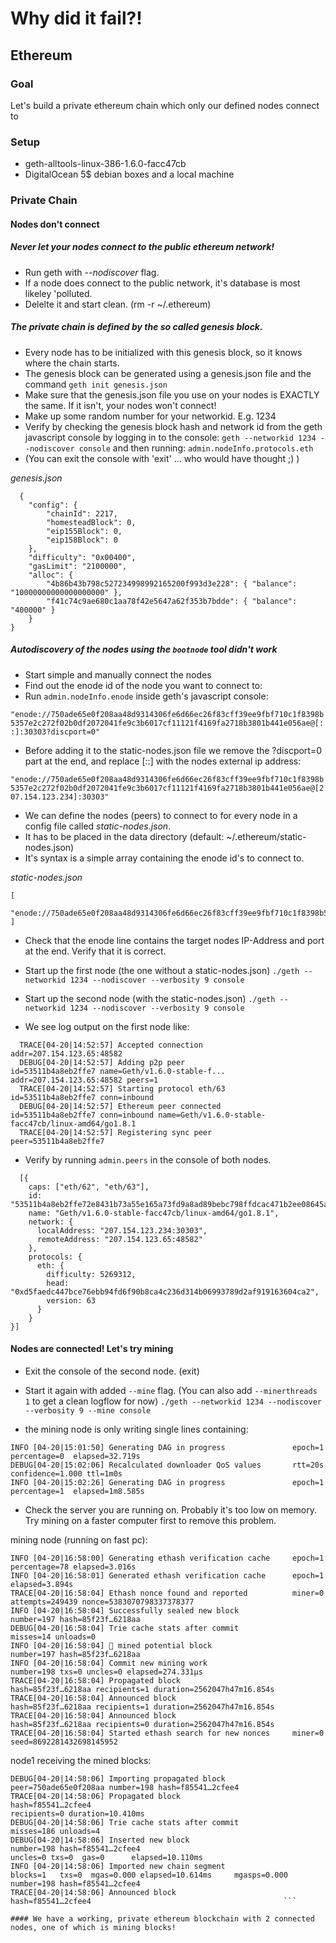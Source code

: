 # Why did it fail?!

## Ethereum

### Goal
Let's build a private ethereum chain which only our defined nodes connect to

### Setup
- geth-alltools-linux-386-1.6.0-facc47cb
- DigitalOcean 5$ debian boxes and a local machine

### Private Chain

#### Nodes don't connect

##### Never let your nodes connect to the public ethereum network!
- Run geth with *--nodiscover* flag.   
- If a node does connect to the public network, it's database is most likeley 'polluted.   
- Delelte it and start clean. (rm -r ~/.ethereum)   

##### The private chain is defined by the so called genesis block.
- Every node has to be initialized with this genesis block, so it knows where the chain starts.
- The genesis block can be generated using a genesis.json file and the command `geth init genesis.json`
- Make sure that the genesis.json file you use on your nodes is EXACTLY the same. If it isn't, your nodes won't connect!
- Make up some random number for your networkid. E.g. 1234
- Verify by checking the genesis block hash and network id from the geth javascript console by logging in to the console:
`geth --networkid 1234 --nodiscover console` and then running: `admin.nodeInfo.protocols.eth`
- (You can exit the console with 'exit' ... who would have thought ;) )

*genesis.json*   
```
  {
    "config": {
        "chainId": 2217,
        "homesteadBlock": 0,
        "eip155Block": 0,
        "eip158Block": 0
    },
    "difficulty": "0x00400",
    "gasLimit": "2100000",
    "alloc": {
        "4b86b43b798c527234998992165200f993d3e228": { "balance": "10000000000000000000" },
        "f41c74c9ae680c1aa78f42e5647a62f353b7bdde": { "balance": "400000" }
    }
}
```

##### Autodiscovery of the nodes using the `bootnode` tool didn't work
- Start simple and manually connect the nodes
- Find out the enode id of the node you want to connect to:
- Run `admin.nodeInfo.enode` inside geth's javascript console:

`"enode://750ade65e0f208aa48d9314306fe6d66ec26f83cff39ee9fbf710c1f8398b5357e2c272f02b0df2072041fe9c3b6017cf11121f4169fa2718b3801b441e056ae@[::]:30303?discport=0"`

- Before adding it to the static-nodes.json file we remove the ?discport=0 part at the end, and replace [::] with the nodes external ip address:

`"enode://750ade65e0f208aa48d9314306fe6d66ec26f83cff39ee9fbf710c1f8398b5357e2c272f02b0df2072041fe9c3b6017cf11121f4169fa2718b3801b441e056ae@[207.154.123.234]:30303"`

- We can define the nodes (peers) to connect to for every node in a config file called *static-nodes.json*.
- It has to be placed in the data directory (default: ~/.ethereum/static-nodes.json)
- It's syntax is a simple array containing the enode id's to connect to.

*static-nodes.json*   
```
[
  "enode://750ade65e0f208aa48d9314306fe6d66ec26f83cff39ee9fbf710c1f8398b5357e2c272f02b0df2072041fe9c3b6017cf11121f4169fa2718b3801b441e056ae@[207.154.123.234]:30303"
]
```

- Check that the enode line contains the target nodes IP-Address and port at the end. Verify that it is correct.

- Start up the first node (the one without a static-nodes.json)
  `./geth --networkid 1234 --nodiscover --verbosity 9 console`

- Start up the second node (with the static-nodes.json)
  `./geth --networkid 1234 --nodiscover --verbosity 9 console`

- We see log output on the first node like:   
```
  TRACE[04-20|14:52:57] Accepted connection                      addr=207.154.123.65:48582
  DEBUG[04-20|14:52:57] Adding p2p peer                          id=53511b4a8eb2ffe7 name=Geth/v1.6.0-stable-f...                         addr=207.154.123.65:48582 peers=1
  TRACE[04-20|14:52:57] Starting protocol eth/63                 id=53511b4a8eb2ffe7 conn=inbound
  DEBUG[04-20|14:52:57] Ethereum peer connected                  id=53511b4a8eb2ffe7 conn=inbound name=Geth/v1.6.0-stable-facc47cb/linux-amd64/go1.8.1
  TRACE[04-20|14:52:57] Registering sync peer                    peer=53511b4a8eb2ffe7
```

- Verify by running `admin.peers` in the console of both nodes.   
```
  [{
    caps: ["eth/62", "eth/63"],
    id: "53511b4a8eb2ffe72e8431b73a55e165a73fd9a8ad89bebc798ffdcac471b2ee08645a96c1961630bcaa45d2d3ca3325770cf4029f44fbd51806bcfedfe7c559",
    name: "Geth/v1.6.0-stable-facc47cb/linux-amd64/go1.8.1",
    network: {
      localAddress: "207.154.123.234:30303",
      remoteAddress: "207.154.123.65:48582"
    },
    protocols: {
      eth: {
        difficulty: 5269312,
        head: "0xd5faedc447bce76ebb94fd6f90b8ca4c236d314b06993789d2af919163604ca2",
        version: 63
      }
    }
}]
```

#### Nodes are connected! Let's try mining

- Exit the console of the second node. (exit)
- Start it again with added `--mine` flag. (You can also add `--minerthreads 1` to get a clean logflow for now)
`./geth --networkid 1234 --nodiscover --verbosity 9 --mine console`

- the mining node is only writing single lines containing:
```
INFO [04-20|15:01:50] Generating DAG in progress               epoch=1 percentage=0  elapsed=32.719s
DEBUG[04-20|15:02:06] Recalculated downloader QoS values       rtt=20s confidence=1.000 ttl=1m0s
INFO [04-20|15:02:26] Generating DAG in progress               epoch=1 percentage=1  elapsed=1m8.585s
```
- Check the server you are running on. Probably it's too low on memory. Try mining on a faster computer first to remove this problem.

mining node (running on fast pc):   
```
INFO [04-20|16:58:00] Generating ethash verification cache     epoch=1 percentage=78 elapsed=3.016s
INFO [04-20|16:58:01] Generated ethash verification cache      epoch=1 elapsed=3.894s
TRACE[04-20|16:58:04] Ethash nonce found and reported          miner=0 attempts=249439 nonce=5383070798337378377
INFO [04-20|16:58:04] Successfully sealed new block            number=197 hash=85f23f…6218aa
DEBUG[04-20|16:58:04] Trie cache stats after commit            misses=14 unloads=0
INFO [04-20|16:58:04] 🔨 mined potential block                  number=197 hash=85f23f…6218aa
INFO [04-20|16:58:04] Commit new mining work                   number=198 txs=0 uncles=0 elapsed=274.331µs
TRACE[04-20|16:58:04] Propagated block                         hash=85f23f…6218aa recipients=1 duration=2562047h47m16.854s
TRACE[04-20|16:58:04] Announced block                          hash=85f23f…6218aa recipients=1 duration=2562047h47m16.854s
TRACE[04-20|16:58:04] Announced block                          hash=85f23f…6218aa recipients=0 duration=2562047h47m16.854s
TRACE[04-20|16:58:04] Started ethash search for new nonces     miner=0 seed=8692281432698145952
```

node1 receiving the mined blocks:   
```
DEBUG[04-20|14:58:06] Importing propagated block               peer=750ade65e0f208aa number=198 hash=f85541…2cfee4
TRACE[04-20|14:58:06] Propagated block                         hash=f85541…2cfee4                                                                                                              recipients=0 duration=10.410ms
DEBUG[04-20|14:58:06] Trie cache stats after commit            misses=186 unloads=4
DEBUG[04-20|14:58:06] Inserted new block                       number=198 hash=f85541…2cfee4                                                                                                              uncles=0 txs=0  gas=0      elapsed=10.110ms
INFO [04-20|14:58:06] Imported new chain segment               blocks=1   txs=0  mgas=0.000 elapsed=10.614ms     mgasps=0.000 number=198 hash=f85541…2cfee4
TRACE[04-20|14:58:06] Announced block                          hash=f85541…2cfee4                                           ```

#### We have a working, private ethereum blockchain with 2 connected nodes, one of which is mining blocks!
